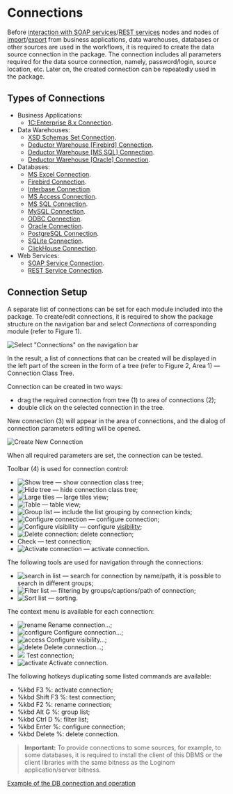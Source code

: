 # Connections

Before [interaction with SOAP services](../../processors/integration/soap-request.md)/[REST services](../../processors/integration/rest-request.md) nodes and nodes of [import](../import/README.md)/[export](../export/README.md) from business applications, data warehouses, databases or other sources are used in the workflows, it is required to create the data source connection in the package. The connection includes all parameters required for the data source connection, namely, password/login, source location, etc. Later on, the created connection can be repeatedly used in the package.

## Types of Connections

* Business Applications:
   * [1C:Enterprise 8.x Connection](./list/1c.md).
* Data Warehouses:
   * [XSD Schemas Set Connection](./list/schemes.md).
   * [Deductor Warehouse [Firebird] Connection](./list/wh-firebird.md).
   * [Deductor Warehouse [MS SQL] Connection](./list/wh-mssql.md).
   * [Deductor Warehouse [Oracle] Connection](./list/wh-oracle.md).
* Databases:
   * [MS Excel Connection](./list/excel.md).
   * [Firebird Connection](./list/firebird.md).
   * [Interbase Connection](./list/interbase.md).
   * [MS Access Connection](./list/msaccess.md).
   * [MS SQL Connection](./list/mssql.md).
   * [MySQL Connection](./list/mysql.md).
   * [ODBC Connection](./list/odbc.md).
   * [Oracle Connection](./list/oracle.md).
   * [PostgreSQL Connection](./list/postgresql.md).
   * [SQLite Connection](./list/sqlite.md).
   * [ClickHouse Connection](./list/clickhouse.md).
* Web Services:
   * [SOAP Service Connection](./list/soap-service.md).
   * [REST Service Connection](./list/rest-service.md).

## Connection Setup

A separate list of connections can be set for each module included into the package. To create/edit connections, it is required to show the package structure on the navigation bar and select *Connections* of corresponding module (refer to Figure 1).

![Select "Connections" on the navigation bar](./readme-1.png)

In the result, a list of connections that can be created will be displayed in the left part of the screen in the form of a tree (refer to Figure 2, Area 1) — Connection Class Tree.

Connection can be created in two ways:

* drag the required connection from tree (1) to area of connections (2);
* double click on the selected connection in the tree.

New connection (3) will appear in the area of connections, and the dialog of connection parameters editing will be opened.

![Create New Connection](./readme-2.png)

When all required parameters are set, the connection can be tested.

Toolbar (4) is used for connection control:

* ![Show tree](../../images/icons/toolbar-controls/arrow-rr_default.svg) — show connection class tree;
* ![Hide tree](../../images/icons/toolbar-controls/arrow-ll_default.svg) — hide connection class tree;
* ![Large tiles](../../images/icons/toolbar-controls/tile_default.svg) — large tiles view;
* ![Table](../../images/icons/toolbar-controls/table_default.svg) — table view;
* ![Group list](../../images/icons/toolbar-controls/group-list_default.svg) — include the list grouping by connection kinds;
* ![Configure connection](../../images/icons/toolbar-controls/setup_default.svg) — configure connection;
* ![Configure visibility](../../images/icons/toolbar-controls/access-rights_default.svg) — configure [visibility](../../scenario/access-modifier.md);
* ![Delete connection](../../images/icons/toolbar-controls/delete_default.svg): delete connection;
* Check — test connection;
* ![Activate connection](../../images/icons/toolbar-controls/test-connection_default.svg) — activate connection.

The following tools are used for navigation through the connections:

* ![search in list](../../images/icons/toolbar-controls/zoom_default.svg) — search for connection by name/path, it is possible to search in different groups;
* ![Filter list](../../images/icons/toolbar-controls/filter_default.svg) — filtering by groups/captions/path of connection;
* ![Sort list](../../images/icons/toolbar-controls/sort-asc_default.svg) — sorting.

The context menu is available for each connection:

* ![rename](../../images/icons/toolbar-controls/edit_default.svg) Rename connection…;
* ![configure](../../images/icons/toolbar-controls/setup_default.svg) Configure connection…;
* ![access](../../images/icons/toolbar-controls/access-rights_default.svg) Configure visibility…;
* ![delete](../../images/icons/toolbar-controls/delete_default.svg) Delete connection…;
* ![ ](../../images/icons/blank.svg) Test connection;
* ![activate](../../images/icons/toolbar-controls/test-connection_default.svg) Activate connection.

The following hotkeys duplicating some listed commands are available:

* %kbd F3 %: activate connection;
* %kbd Shift F3 %: test connection;
* %kbd F2 %: rename connection;
* %kbd Alt G %: group list;
* %kbd Ctrl D %: filter list;
* %kbd Enter %: configure connection;
* %kbd Delete %: delete connection.

> **Important:** To provide connections to some sources, for example, to some databases, it is required to install the client of this DBMS or the client libraries with the same bitness as the Loginom application/server bitness.

[Example of the DB connection and operation](../../quick-start/database.md)